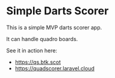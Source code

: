 # Simple Darts Scorer

This is a simple MVP darts scorer app. 

It can handle quadro boards.

See it in action here:
- https://qs.btk.scot
- https://quadscorer.laravel.cloud
